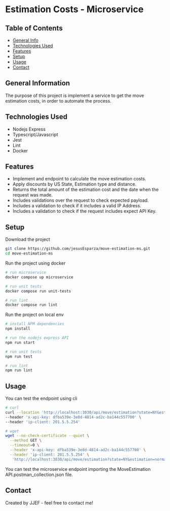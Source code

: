 # Estimation Costs - Microservice

## Table of Contents
* [General Info](#general-information)
* [Technologies Used](#technologies-used)
* [Features](#features)
* [Setup](#setup)
* [Usage](#usage)
* [Contact](#contact)
<!-- * [License](#license) -->


## General Information
The purpose of this project is implement a service to get the move estimation costs, in order to automate the process.

## Technologies Used
- Nodejs Express
- Typescript/Javascript
- Jest
- Lint
- Docker


## Features
- Implement and endpoint to calculate the move estimation costs.
- Apply discounts by US State, Estimation type and distance.
- Returns the total amount of the estimation cost and the date when the request was made.
- Includes validations over the request to check expected payload.
- Includes a validation to check if it includes a valid IP Address.
- Includes a validation to check if the request includes expect API Key.

## Setup
Download the project
```bash
git clone https://github.com/jesusEsparza/move-estimation-ms.git
cd move-estimation-ms
```

Run the project using docker
```bash
# run microservice
docker compose up microservice

# run unit tests
docker compose run unit-tests

# run lint
docker compose run lint
```

Run the project on local env
```bash
# install NPM dependencies
npm install

# run the nodejs express API
npm run start

# run unit tests
npm run test

# run lint
npm run lint
```

## Usage
You can test the endpoint using cli
```bash
# curl
curl --location 'http://localhost:3030/api/move/estimation?state=NY&estimation=normal&distance=25&base_amount=100' \
--header 'x-api-key: dfba539e-3e8d-4814-ad2c-ba144c557700' \
--header 'ip-client: 201.5.5.254'

# wget
wget --no-check-certificate --quiet \
  --method GET \
  --timeout=0 \
  --header 'x-api-key: dfba539e-3e8d-4814-ad2c-ba144c557700' \
  --header 'ip-client: 201.5.5.254' \
   'http://localhost:3030/api/move/estimation?state=NY&estimation=normal&distance=25&base_amount=100'

```

You can test the microservice endpoint importing the MoveEstimation API.postman_collection.json file.


## Contact
Created by JJEF - feel free to contact me!
